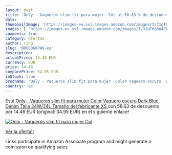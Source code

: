 ```yaml
---
layout: post
title: 'Only - Vaqueros slim fit para mujer  Col al 58.63 % de descuento'
date: 
thumbnailImage: 'https://images-eu.ssl-images-amazon.com/images/I/31gT6q8u4FL._SL200_.jpg'
images: [ 'https://images-eu.ssl-images-amazon.com/images/I/31gT6q8u4FL._SL200_.jpg' ]
comments: true
category: ofertas
author: ring
slug: 'B00E0G07WQ-es'
description:
actualPrice: 14.46 EUR
currency: EUR
price: 14.46
comparePrice: 34.95 EUR
inStock: true
prodname: 'Only - Vaqueros slim fit para mujer  Color Vaquero oscuro  Dark Blue Denim   Talla 34W/34L  Tamaño del fabricante XS '
country: 'es'
---
```


Está [Only - Vaqueros slim fit para mujer  Color Vaquero oscuro  Dark Blue Denim   Talla 34W/34L  Tamaño del fabricante XS ](https://www.amazon.es/dp/B00E0G07WQ/?tag=tolees-21) con 58.63 de descuento por 14.46 EUR (original: 34.95 EUR) en el siguiente enlace!

[![Only - Vaqueros slim fit para mujer  Col](https://images-eu.ssl-images-amazon.com/images/I/31gT6q8u4FL._SL200_.jpg)](https://www.amazon.es/dp/B00E0G07WQ/?tag=tolees-21)

[Ver la oferta!!](https://www.amazon.es/dp/B00E0G07WQ/?tag=tolees-21)

Links participate in Amazon Associate program and might generate a comission on qualifying sales


